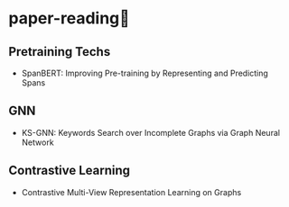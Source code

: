 # paper-reading🙌
## Pretraining Techs
* SpanBERT: Improving Pre-training by Representing and Predicting Spans
## GNN
* KS-GNN: Keywords Search over Incomplete Graphs via Graph Neural Network
## Contrastive Learning
* Contrastive Multi-View Representation Learning on Graphs
